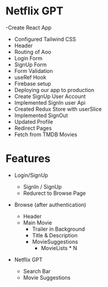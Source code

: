 # Netflix GPT

-Create React App
- Configured Tailwind CSS
- Header
- Routing of Aoo
- Login Form
- SignUp Form
- Form Validation
- useRef Hook
- Firebase setup
- Deploying our app to production
- Create SignUp User Account
- Implemented SignIn user Api
- Created Redux Store with userSlice
- Implemented SignOut
- Updated Profile
- Redirect Pages
- Fetch from TMDB Movies

# Features

- Login/SignUp
   - SignIn / SignUp
   - Redurect to Browse Page
- Browse (after authentication)
   - Header
   - Main Movie
        - Trailer in Background
        - Title & Description
        - MovieSuggestions
            - MovieLists * N

- Netflix GPT
    - Search Bar
    - Movie Suggestions